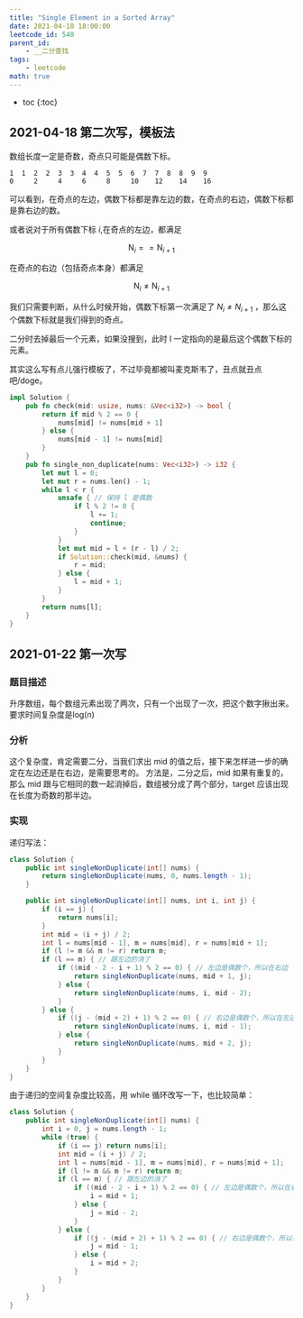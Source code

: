 ```yaml
---
title: "Single Element in a Sorted Array"
date: 2021-04-18 18:00:00
leetcode_id: 540
parent_id: 
    - __二分查找
tags:
    - leetcode
math: true
---
```


* toc
{:toc}

## 2021-04-18 第二次写，模板法

数组长度一定是奇数，奇点只可能是偶数下标。

```text
1  1  2  2  3  3  4  4  5  5  6  7  7  8  8  9  9
0     2     4     6     8     10    12    14    16
```

可以看到，在奇点的左边，偶数下标都是靠左边的数，在奇点的右边，偶数下标都是靠右边的数。

或者说对于所有偶数下标 $i$,在奇点的左边，都满足

$$
\text{N}_i == \text{N}_{i+1}
$$

在奇点的右边（包括奇点本身）都满足

$$
\text{N}_i \neq \text{N}_{i+1}
$$

我们只需要判断，从什么时候开始，偶数下标第一次满足了 $N_i \neq N_{i+1}$ ，那么这个偶数下标就是我们得到的奇点。

二分时去掉最后一个元素，如果没搜到，此时 l 一定指向的是最后这个偶数下标的元素。

其实这么写有点儿强行模板了，不过毕竟都被叫麦克斯韦了，丑点就丑点吧/doge。
```rust
impl Solution {
    pub fn check(mid: usize, nums: &Vec<i32>) -> bool {
        return if mid % 2 == 0 {
            nums[mid] != nums[mid + 1]
        } else {
            nums[mid - 1] != nums[mid]
        }
    }
    pub fn single_non_duplicate(nums: Vec<i32>) -> i32 {
        let mut l = 0;
        let mut r = nums.len() - 1;
        while l < r {
            unsafe { // 保持 l 是偶数
                if l % 2 != 0 {
                    l += 1;
                    continue;
                }
            }
            let mut mid = l + (r - l) / 2;
            if Solution::check(mid, &nums) {
                r = mid;
            } else {
                l = mid + 1;
            }
        }
        return nums[l];
    }
}
```

## 2021-01-22 第一次写

### 题目描述
升序数组，每个数组元素出现了两次，只有一个出现了一次，把这个数字揪出来。要求时间复杂度是log(n)

### 分析
这个复杂度，肯定需要二分，当我们求出 mid 的值之后，接下来怎样进一步的确定在左边还是在右边，是需要思考的。
方法是，二分之后，mid 如果有重复的，那么 mid 跟与它相同的数一起消掉后，数组被分成了两个部分，target 应该出现在长度为奇数的那半边。

### 实现

递归写法：
```java
class Solution {
    public int singleNonDuplicate(int[] nums) {
        return singleNonDuplicate(nums, 0, nums.length - 1);
    }

    public int singleNonDuplicate(int[] nums, int i, int j) {
        if (i == j) {
            return nums[i];
        }
        int mid = (i + j) / 2;
        int l = nums[mid - 1], m = nums[mid], r = nums[mid + 1];
        if (l != m && m != r) return m;
        if (l == m) { // 跟左边的消了
            if ((mid - 2 - i + 1) % 2 == 0) { // 左边是偶数个，所以在右边
                return singleNonDuplicate(nums, mid + 1, j);
            } else {
                return singleNonDuplicate(nums, i, mid - 2);
            }
        } else {
            if ((j - (mid + 2) + 1) % 2 == 0) { // 右边是偶数个，所以在左边
                return singleNonDuplicate(nums, i, mid - 1);
            } else {
                return singleNonDuplicate(nums, mid + 2, j);
            }
        }
    }
}
```

由于递归的空间复杂度比较高，用 while 循环改写一下，也比较简单：

```java
class Solution {
    public int singleNonDuplicate(int[] nums) {
        int i = 0, j = nums.length - 1;
        while (true) {
            if (i == j) return nums[i];
            int mid = (i + j) / 2;
            int l = nums[mid - 1], m = nums[mid], r = nums[mid + 1];
            if (l != m && m != r) return m;
            if (l == m) { // 跟左边的消了
                if ((mid - 2 - i + 1) % 2 == 0) { // 左边是偶数个，所以在右边
                    i = mid + 1;
                } else {
                    j = mid - 2;
                }
            } else {
                if ((j - (mid + 2) + 1) % 2 == 0) { // 右边是偶数个，所以在左边
                    j = mid - 1;
                } else {
                    i = mid + 2;
                }
            }
        }
    }
}
```